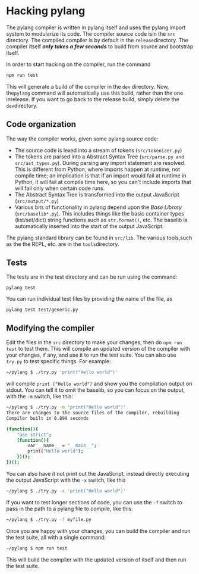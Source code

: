 # Hacking pylang

The pylang compiler is written in pylang itself and uses the pylang import system to modularize its code. The compiler source code isin the `src` directory. The compiled compiler is by default in the `release`directory. The compiler itself _**only takes a few seconds**_ to build from source and bootstrap itself.

In order to start hacking on the compiler, run the command

```sh
npm run test
```

This will generate a build of the compiler in the `dev` directory. Now, the`pylang` command will automatically use this build, rather than the one inrelease. If you want to go back to the release build, simply delete the `dev`directory.

## Code organization

The way the compiler works, given some pylang source code:

- The source code is lexed into a stream of tokens (`src/tokenizer.py`)
- The tokens are parsed into a Abstract Syntax Tree (`src/parse.py and src/ast_types.py`). During parsing any import statement are resolved. This is different from Python, where imports happen at runtime, not compile time; an implication is that if an import would fail at runtime in Python, it will fail at compile time here, so you can't include imports that will fail only when certain code runs.
- The Abstract Syntax Tree is transformed into the output JavaScript (`src/output/*.py`)
- Various bits of functionality in pylang depend upon the _Base Library_
  (`src/baselib*.py`). This includes things like the basic container types
  (list/set/dict) string functions such as `str.format()`, etc. The baselib
  is automatically inserted into the start of the output JavaScript.

The pylang standard library can be found in `src/lib`. The various tools,such as the the REPL, etc. are in the `tools`directory.

## Tests

The tests are in the test directory and can be run using the command:

```
pylang test
```

You can run individual test files by providing the name of the file, as

```
pylang test test/generic.py
```

## Modifying the compiler

Edit the files in the `src` directory to make your changes, then do `npm run test` to test them. This will compile an updated version of the compiler with your changes, if any, and use it to run the test suite. You can also use `try.py` to test specific things. For example:

```sh
~/pylang $ ./try.py 'print("Hello world")'
```

will compile `print ("Hello world")` and show you the compilation output on
stdout. You can tell it to omit the baselib, so you can focus on the output,
with the `-m` switch, like this:

```sh
~/pylang $ ./try.py -m 'print("Hello world")'
There are changes to the source files of the compiler, rebuilding
Compiler built in 0.899 seconds

(function(){
    "use strict";
    (function(){
        var __name__ = "__main__";
        print("Hello world");
    })();
})();
```

You can also have it not print out the JavaScript, instead directly executing the output
JavaScript with the `-x` switch, like this

```sh
~/pylang $ ./try.py -x 'print("Hello world")'
```

If you want to test longer sections of code, you can use the `-f` switch to
pass in the path to a pylang file to compile, like this:

```sh
~/pylang $ ./try.py -f myfile.py
```

Once you are happy with your changes, you can build the compiler and run the
test suite, all with a single command:

```sh
~/pylang $ npm run test
```

This will build the compiler with the updated version of itself and then run the test suite.
